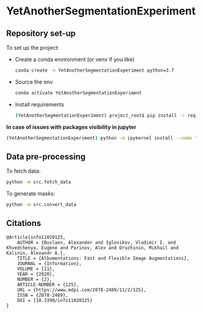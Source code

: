 # YetAnotherSegmentationExperiment

## Repository set-up

To set up the project:
* Create a conda environment (or venv if you like)
    ```bash
    conda create -n YetAnotherSegmentationExperiment python=3.7
    ```
* Source the env
    ```bash
    conda activate YetAnotherSegmentationExperiment
    ```
* Install requirements
    ```bash
    (YetAnotherSegmentationExperiment) project_root$ pip install -r requirements.txt
    ```
    

__In case of issues with packages visibility in jupyter__
```bash
(YetAnotherSegmentationExperiment) python -m ipykernel install --name "YetAnotherSegmentationExperiment" --user
```

## Data pre-processing

To fetch data:

```bash
python -m src.fetch_data
```

To generate masks:

```bash
python -m src.convert_data
```


## Citations
```
@Article{info11020125,
    AUTHOR = {Buslaev, Alexander and Iglovikov, Vladimir I. and Khvedchenya, Eugene and Parinov, Alex and Druzhinin, Mikhail and Kalinin, Alexandr A.},
    TITLE = {Albumentations: Fast and Flexible Image Augmentations},
    JOURNAL = {Information},
    VOLUME = {11},
    YEAR = {2020},
    NUMBER = {2},
    ARTICLE-NUMBER = {125},
    URL = {https://www.mdpi.com/2078-2489/11/2/125},
    ISSN = {2078-2489},
    DOI = {10.3390/info11020125}
}
```